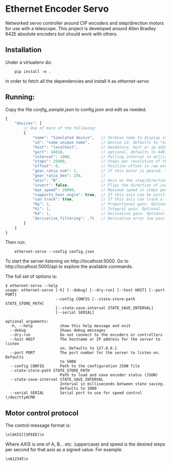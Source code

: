 # Ethernet Encoder Servo

Networked servo controller around CIP encoders and step/direction motors for use with a telescope.
This project is developed around Allen Bradley 842E absolute encoders but should work with others.

## Installation

Under a virtualenv do:

```
    pip install -e .
```

in order to fetch all the dependencies and install it as *ethernet-servo*

## Running:

Copy the file *config_sample.json* to config.json and edit as needed.

```js
{
    "devices": [
        // One of more of the following:
        {
            "name": "Simulated device",   // Verbose name to display in user interfaces.
            "id": "some unique name",     // Device id, defaults to *name* if not given.
            "host": "localhost",          // mandatory, host or ip address of the ethernet encoder
            "port": 44818,                // optional, defaults to 44818
            "interval": 1000,             // Polling interval in milliseconds. Optional. Defaults to 50 milliseconds
            "steps": 25600,               // Steps per revolution of the stepper driver, defaults to 25600.
            "offset": 0,                  // Position offset in raw encoder counts, defaults to 0.
            "gear_ratio_num": 1,          // If this motor is geared, this is the output/input ratio.
            "gear_ratio_den": 256,        //
            "axis": "B",                  // Axis on the step/direction usb interface.
            "invert": false,              // Flips the direction of increasing angle.
            "max_speed": 20000,           // Maximum speed in steps per second.
            "supports_hour_angle": true,  // If this axis can be positioned in hour angle units.
            "can_track": true,            // If this axis can track a target with constant speed.
            "Kp": 1,                      // Proportional gain. Optional.
            "Ki": 1,                      // Integral gain. Optional.
            "Kd": 1,                      // Derivative gain. Optional.
            "derivative_filtering": .75   // Derivative error low pass filtering. Float between 0 and 1.
        }
    ]
}
```

Then run:

```
    ethernet-servo --config config.json
```

To start the server listening on http://localhost:5000. Go to http://localhost:5000/api to explore the available
commands.

The full set of options is:

```
$ ethernet-servo --help
usage: ethernet-servo [-h] [--debug] [--dry-run] [--host HOST] [--port PORT]
                      --config CONFIG [--state-store-path STATE_STORE_PATH]
                      [--state-save-interval STATE_SAVE_INTERVAL]
                      [--serial SERIAL]

optional arguments:
  -h, --help            show this help message and exit
  --debug               Shows debug messages
  --dry-run             Do not connect to the encoders or controllers
  --host HOST           The hostname or IP address for the server to listen
                        on. Defaults to 127.0.0.1
  --port PORT           The port number for the server to listen on. Defaults
                        to 5000
  --config CONFIG       Path to the configuration JSON file
  --state-store-path STATE_STORE_PATH
                        Path to load and save encoder status (JSON)
  --state-save-interval STATE_SAVE_INTERVAL
                        Interval in milliseconds between state saving.
                        Defaults to 1000
  --serial SERIAL       Serial port to use for speed control (/dev/ttyACM0
```


## Motor control protocol

The control message format is:

```
\n[AXIS][SPEED]\n
```

Where *AXIS* is one of A, B... etc. (uppercase) and speed is the desired steps per second for that axis as a signed
value.
For example:

```
\nA12345\n
```
